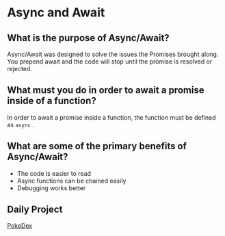 # Async and Await

## What is the purpose of Async/Await?

Async/Await was designed to solve the issues the Promises brought along. You prepend await and the code will stop until the promise is resolved or rejected. 

## What must you do in order to await a promise inside of a function?

In order to await a promise inside a function, the function must be defined as ```async``` . 

## What are some of the primary benefits of Async/Await?

* The code is easier to read
* Async functions can be chained easily
* Debugging works better

## Daily Project

[PokeDex](https://derekshain.github.io/PokeDex/)